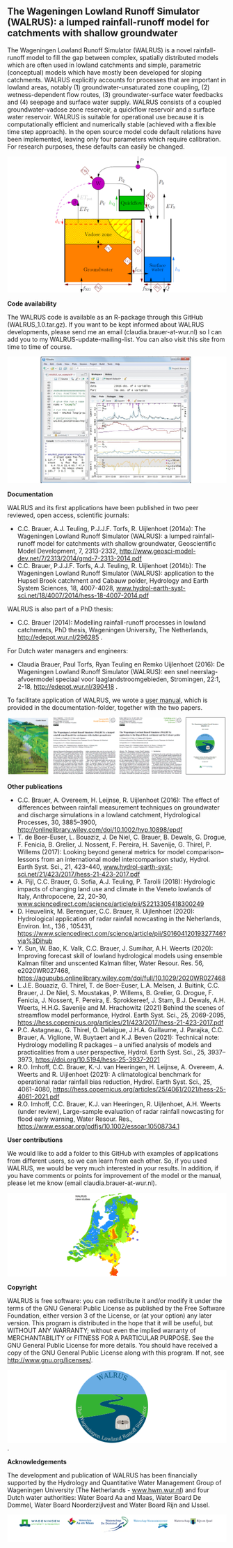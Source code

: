 
The Wageningen Lowland Runoff Simulator (WALRUS): a lumped rainfall-runoff model for catchments with shallow groundwater
------

The Wageningen Lowland Runoff Simulator (WALRUS) is a novel rainfall-runoff model to fill the gap between complex, spatially
distributed models which are often used in lowland catchments and
simple, parametric  (conceptual) models which have mostly been developed for
sloping catchments. WALRUS explicitly accounts for processes
that are important in lowland areas, notably (1)
groundwater-unsaturated zone coupling, (2) wetness-dependent flow
routes, (3) groundwater-surface water feedbacks and (4) seepage and
surface water supply. WALRUS consists of a coupled
groundwater-vadose zone reservoir, a quickflow reservoir and
a surface water reservoir.  WALRUS is suitable for operational use
because it is computationally efficient and numerically stable
(achieved with a flexible time step approach). In the open source
model code default relations have been implemented, leaving only
four parameters which require calibration. For research purposes,
these defaults can easily be changed. 

![WALRUS model structure](documentation/figures/model_structure_WALRUS_GitHub.png)


**Code availability**

The WALRUS code is available as an R-package through this GitHub (WALRUS_1.0.tar.gz). If you want to be kept informed about WALRUS developments, please send me an email (claudia.brauer-at-wur.nl) so I can add you to my WALRUS-update-mailing-list. You can also visit this site from time to time of course.

![Screenshot of WALRUS in RStudio](documentation/figures/screenshot_WALRUS_R_GitHub.jpg)


**Documentation**

WALRUS and its first applications have been published in two peer reviewed, open access, scientific journals:
- C.C. Brauer, A.J. Teuling, P.J.J.F. Torfs, R. Uijlenhoet (2014a): 
The Wageningen Lowland Runoff Simulator (WALRUS): a lumped rainfall-runoff model for catchments with shallow groundwater, 
Geoscientific Model Development, 7, 2313-2332, 
http://www.geosci-model-dev.net/7/2313/2014/gmd-7-2313-2014.pdf
- C.C. Brauer, P.J.J.F. Torfs, A.J. Teuling, R. Uijlenhoet (2014b): 
The Wageningen Lowland Runoff Simulator (WALRUS): application to the Hupsel Brook catchment and Cabauw polder, 
Hydrology and  Earth System Sciences, 18, 4007-4028,
www.hydrol-earth-syst-sci.net/18/4007/2014/hess-18-4007-2014.pdf

WALRUS is also part of a PhD thesis:
- C.C. Brauer (2014):
Modelling rainfall-runoff processes in lowland catchments,
PhD thesis, Wageningen University, The Netherlands,
http://edepot.wur.nl/296285 .

For Dutch water managers and engineers:
- Claudia Brauer, Paul Torfs, Ryan Teuling en Remko Uijlenhoet (2016): 
De Wageningen Lowland Runoff Simulator (WALRUS): een snel neerslag-afvoermodel speciaal voor laaglandstroomgebieden,
Stromingen, 22:1, 2-18, http://edepot.wur.nl/390418 .

To facilitate application of WALRUS, we wrote a [user manual](https://github.com/ClaudiaBrauer/WALRUS/blob/master/documentation/WALRUS_manual.pdf), which is provided in the documentation-folder, together with the two papers.

![The WALRUS-publications](documentation/figures/WALRUS_publications.png)


**Other publications**

- C.C. Brauer, A. Overeem, H. Leijnse, R. Uijlenhoet (2016):
The effect of differences between rainfall measurement techniques on groundwater and discharge simulations in a lowland catchment,
Hydrological Processes, 30, 3885–3900,
http://onlinelibrary.wiley.com/doi/10.1002/hyp.10898/epdf
- T. de Boer-Euser, L. Bouaziz, J. De Niel, C. Brauer, B. Dewals, G. Drogue, F. Fenicia, B. Grelier, J. Nossent, F. Pereira, H. Savenije, G. Thirel, P. Willems (2017): 
Looking beyond general metrics for model comparison–lessons from an international model intercomparison study,
Hydrol. Earth Syst. Sci., 21, 423-440,
www.hydrol-earth-syst-sci.net/21/423/2017/hess-21-423-2017.pdf 
- A. Pijl, C.C. Brauer, G. Sofia, A.J. Teuling, P. Tarolli (2018):
Hydrologic impacts of changing land use and climate in the Veneto lowlands of Italy,
Anthropocene, 22, 20-30,
www.sciencedirect.com/science/article/pii/S2213305418300249
- D. Heuvelink, M. Berenguer, C.C. Brauer, R. Uijlenhoet (2020): 
Hydrological application of radar rainfall nowcasting in the Neherlands, 
Environ. Int., 136 , 105431, 
https://www.sciencedirect.com/science/article/pii/S0160412019327746?via%3Dihub
- Y. Sun, W. Bao, K. Valk, C.C. Brauer, J. Sumihar, A.H. Weerts (2020):
Improving forecast skill of lowland hydrological models using ensemble Kalman filter and unscented Kalman filter,
Water Resour. Res. 56, e2020WR027468,
https://agupubs.onlinelibrary.wiley.com/doi/full/10.1029/2020WR027468
- L.J.E. Bouaziz, G. Thirel, T. de Boer-Euser, L.A. Melsen, J. Buitink, C.C. Brauer, J. De Niel, S. Moustakas, P. Willems, B. Grelier, 
G. Drogue, F. Fenicia, J. Nossent, F. Pereira, E. Sprokkereef, J. Stam, B.J. Dewals, A.H. Weerts, H.H.G. Savenije and M. Hrachowitz (2021)
Behind the scenes of streamflow model performance,
Hydrol. Earth Syst. Sci., 25, 2069-2095,
https://hess.copernicus.org/articles/21/423/2017/hess-21-423-2017.pdf
- P.C. Astagneau, G. Thirel, O. Delaigue, J.H.A. Guillaume, J. Parajka, C.C. Brauer, A. Viglione, W. Buytaert and K.J. Beven (2021): 
Technical note: Hydrology modelling R packages – a unified analysis of models and practicalities from a user perspective, 
Hydrol. Earth Syst. Sci., 25, 3937–3973, 
https://doi.org/10.5194/hess-25-3937-2021
- R.O. Imhoff, C.C. Brauer, K.-J. van Heeringen, H. Leijnse, A. Overeem, A. Weerts and R. Uijlenhoet (2021):
A climatological benchmark for operational radar rainfall bias reduction,
Hydrol. Earth Syst. Sci., 25, 4061-4080,
https://hess.copernicus.org/articles/25/4061/2021/hess-25-4061-2021.pdf
- R.O. Imhoff, C.C. Brauer, K.J. van Heeringen, R. Uijlenhoet, A.H. Weerts (under review),
Large-sample evaluation of radar rainfall nowcasting for flood early warning,
Water Resour. Res.,
https://www.essoar.org/pdfjs/10.1002/essoar.10508734.1

**User contributions**

We would like to add a folder to this GitHub with examples of applications from different users, so we can learn from each other. So, if you used WALRUS, we would be very much interested in your results. In addition, if you have comments or points for improvement of the model or the manual, please let me know (email claudia.brauer-at-wur.nl).

![Locations of catchments where WALRUS has been applied.](documentation/figures/case_studies_WALRUS.png)


**Copyright**

WALRUS is free software: you can redistribute it and/or modify it under the terms of the GNU General Public License as published by the Free Software Foundation, either version 3 of the License, or (at your option) any later version. This program is distributed in the hope that it will be useful, but WITHOUT ANY WARRANTY; without even the implied warranty of MERCHANTABILITY or FITNESS FOR A PARTICULAR PURPOSE.  See the GNU General Public License for more details. You should have received a copy of the GNU General Public License along with this program.  If not, see http://www.gnu.org/licenses/.

![WALRUS logo](documentation/figures/WALRUS_logo_GitHub.png).


**Acknowledgements**

The development and publication of WALRUS has been financially supported by the Hydrology and Quantitative Water Management Group of Wageningen University (The Netherlands - www.hwm.wur.nl) and four Dutch water authorities: Water Board Aa and Maas, Water Board De Dommel, Water Board Noorderzijlvest and Water Board Rijn and IJssel.


![WALRUS sponsors](documentation/figures/logos_sponsors_WALRUS.png)

